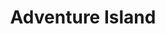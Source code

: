 ---
layout: video
series: Angry Video Game Nerd Minis
episode: 5
title: "Adventure Island"
permalink: /avgn/mini-episode-5
video_info:
  - youtube;YouTube;7FOTi2e1NLg
release_date: 2014-11-08
mike_notes:
toggle: off
special: nes-marathon
special_id: "Mini-episodes for Pat the NES Punk's NES Marathon"
platforms:
  - Nintendo Entertainment System
---